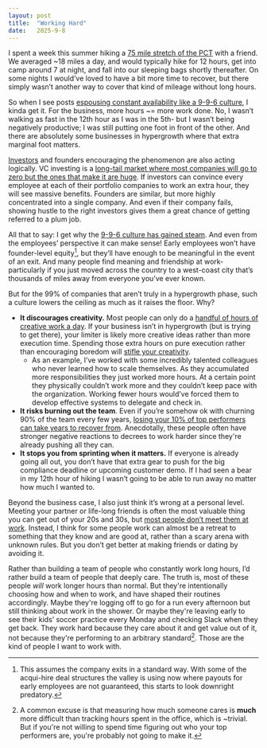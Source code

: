 ```yaml
---
layout: post
title:  "Working Hard"
date:   2025-9-8
---
```

I spent a week this summer hiking a [75 mile stretch of the PCT](https://www.wta.org/go-hiking/hikes/pacific-crest-trail-section-j-snoqualmie-pass-to-stevens-pass-east) with a friend. We averaged \~18 miles a day, and would typically hike for 12 hours, get into camp around 7 at night, and fall into our sleeping bags shortly thereafter. On some nights I would’ve loved to have a bit more time to recover, but there simply wasn’t another way to cover that kind of mileage without long hours.

So when I see posts [espousing constant availability like a 9-9-6 culture](https://www.wired.com/story/silicon-valley-china-996-work-schedule/), I kinda get it. For the business, more hours \~= more work done. No, I wasn’t walking as fast in the 12th hour as I was in the 5th- but I wasn’t being negatively productive; I was still putting one foot in front of the other. And there are absolutely some businesses in hypergrowth where that extra marginal foot matters. 

[Investors](https://x.com/garrytan/status/1965124089875685532) and founders encouraging the phenomenon are also acting logically. VC investing is a [long-tail market where most companies will go to zero but the ones that make it are huge](https://www.linkedin.com/pulse/whaling-venture-capital-long-tale-long-tail-returns-nathan-sieminski-u9aic/). If investors can convince every employee at each of their portfolio companies to work an extra hour, they will see massive benefits. Founders are similar, but more highly concentrated into a single company. And even if their company fails, showing hustle to the right investors gives them a great chance of getting referred to a plum job.

All that to say: I get why the [9-9-6 culture has gained steam](https://ramp.com/velocity/san-francisco-tech-workers-996-schedule?utm_source=twitter). And even from the employees’ perspective it can make sense\! Early employees won’t have founder-level equity[^1], but they’ll have enough to be meaningful in the event of an exit. And many people find meaning and friendship at work- particularly if you just moved across the country to a west-coast city that’s thousands of miles away from everyone you’ve ever known. 

But for the 99% of companies that aren’t truly in a hypergrowth phase, such a culture lowers the ceiling as much as it raises the floor. Why?

- **It discourages creativity.** Most people can only do a [handful of hours of creative work a day](https://www.oliverburkeman.com/fourhours). If your business isn’t in hypergrowth (but is trying to get there), your limiter is likely more creative ideas rather than more execution time. Spending those extra hours on pure execution rather than encouraging boredom will [stifle your creativity](https://journals.aom.org/doi/10.5465/amd.2017.0033).  
  - As an example, I’ve worked with some incredibly talented colleagues who never learned how to scale themselves. As they accumulated more responsibilities they just worked more hours. At a certain point they physically couldn’t work more and they couldn’t keep pace with the organization. Working fewer hours would’ve forced them to develop effective systems to delegate and check in.  
- **It risks burning out the team**. Even if you’re somehow ok with churning 90% of the team every few years, [losing your 10% of top performers can take years to recover from](https://x.com/danluu/status/1477358578792951808). Anecdotally, these people often have stronger negative reactions to decrees to work harder since they're already pushing all they can.
- **It stops you from sprinting when it matters.** If everyone is already going all out, you don’t have that extra gear to push for the big compliance deadline or upcoming customer demo. If I had seen a bear in my 12th hour of hiking I wasn’t going to be able to run away no matter how much I wanted to. 

Beyond the business case, I also just think it’s wrong at a personal level. Meeting your partner or life-long friends is often the most valuable thing you can get out of your 20s and 30s, but [most people don’t meet them at work](https://www.smithsonianmag.com/arts-culture/new-insights-how-american-couples-meet-180973335/). Instead, I think for some people work can almost be a retreat to something that they know and are good at, rather than a scary arena with unknown rules. But you don’t get better at making friends or dating by avoiding it. 

Rather than building a team of people who constantly work long hours, I’d rather build a team of people that deeply care. The truth is, most of these people *will* work longer hours than normal. But they're intentionally choosing how and when to work, and have shaped their routines accordingly. Maybe they're logging off to go for a run every afternoon but still thinking about work in the shower. Or maybe they're leaving early to see their kids’ soccer practice every Monday and checking Slack when they get back. They work hard because they care about it and get value out of it, not because they're performing to an arbitrary standard[^2]. Those are the kind of people I want to work with.

[^1]:  This assumes the company exits in a standard way. With some of the acqui-hire deal structures the valley is using now where payouts for early employees are not guaranteed, this starts to look downright predatory.

[^2]: A common excuse is that measuring how much someone cares is **much** more difficult than tracking hours spent in the office, which is \~trivial. But if you're not willing to spend time figuring out who your top performers are, you're probably not going to make it.
